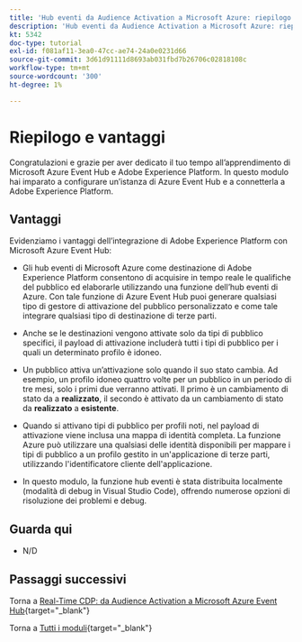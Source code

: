 ```yaml
---
title: 'Hub eventi da Audience Activation a Microsoft Azure: riepilogo e vantaggi'
description: 'Hub eventi da Audience Activation a Microsoft Azure: riepilogo e vantaggi'
kt: 5342
doc-type: tutorial
exl-id: f081af11-3ea0-47cc-ae74-24a0e0231d66
source-git-commit: 3d61d91111d8693ab031fbd7b26706c02818108c
workflow-type: tm+mt
source-wordcount: '300'
ht-degree: 1%

---
```


# Riepilogo e vantaggi

Congratulazioni e grazie per aver dedicato il tuo tempo all’apprendimento di Microsoft Azure Event Hub e Adobe Experience Platform.
In questo modulo hai imparato a configurare un’istanza di Azure Event Hub e a connetterla a Adobe Experience Platform.

## Vantaggi

Evidenziamo i vantaggi dell’integrazione di Adobe Experience Platform con Microsoft Azure Event Hub:

- Gli hub eventi di Microsoft Azure come destinazione di Adobe Experience Platform consentono di acquisire in tempo reale le qualifiche del pubblico ed elaborarle utilizzando una funzione dell’hub eventi di Azure. Con tale funzione di Azure Event Hub puoi generare qualsiasi tipo di gestore di attivazione del pubblico personalizzato e come tale integrare qualsiasi tipo di destinazione di terze parti.

- Anche se le destinazioni vengono attivate solo da tipi di pubblico specifici, il payload di attivazione includerà tutti i tipi di pubblico per i quali un determinato profilo è idoneo.

- Un pubblico attiva un’attivazione solo quando il suo stato cambia. Ad esempio, un profilo idoneo quattro volte per un pubblico in un periodo di tre mesi, solo i primi due verranno attivati. Il primo è un cambiamento di stato da a **realizzato**, il secondo è attivato da un cambiamento di stato da **realizzato** a **esistente**.

- Quando si attivano tipi di pubblico per profili noti, nel payload di attivazione viene inclusa una mappa di identità completa. La funzione Azure può utilizzare una qualsiasi delle identità disponibili per mappare i tipi di pubblico a un profilo gestito in un&#39;applicazione di terze parti, utilizzando l&#39;identificatore cliente dell&#39;applicazione.

- In questo modulo, la funzione hub eventi è stata distribuita localmente (modalità di debug in Visual Studio Code), offrendo numerose opzioni di risoluzione dei problemi e debug.

## Guarda qui

- N/D

## Passaggi successivi

Torna a [Real-Time CDP: da Audience Activation a Microsoft Azure Event Hub](./segment-activation-microsoft-azure-eventhub.md){target="_blank"}

Torna a [Tutti i moduli](./../../../../overview.md){target="_blank"}

